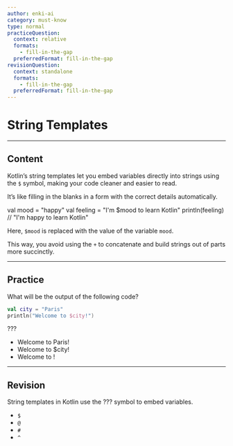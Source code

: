 ```yaml
---
author: enki-ai
category: must-know
type: normal
practiceQuestion:
  context: relative
  formats:
    - fill-in-the-gap
  preferredFormat: fill-in-the-gap
revisionQuestion:
  context: standalone
  formats:
    - fill-in-the-gap
  preferredFormat: fill-in-the-gap
---
```


# String Templates

---
## Content

Kotlin’s string templates let you embed variables directly into strings using the `$` symbol, making your code cleaner and easier to read.

It’s like filling in the blanks in a form with the correct details automatically.

val mood = "happy"
val feeling = "I'm $mood to learn Kotlin"
println(feeling) // "I'm happy to learn Kotlin"

Here, `$mood` is replaced with the value of the variable `mood`.

This way, you avoid using the `+` to concatenate and build strings out of parts more succinctly.


---
## Practice

What will be the output of the following code?

```kotlin
val city = "Paris"
println("Welcome to $city!")
```

???

- Welcome to Paris!
- Welcome to $city!
- Welcome to !


---
## Revision

String templates in Kotlin use the ??? symbol to embed variables.

- `$`
- `@`
- `#`
- `^`


